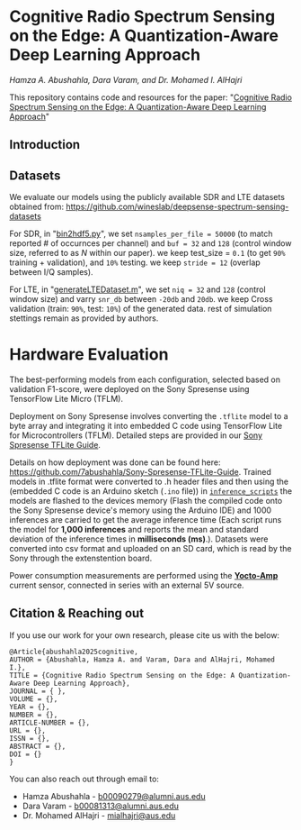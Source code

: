 # Cognitive Radio Spectrum Sensing on the Edge: A Quantization-Aware Deep Learning Approach
_Hamza A. Abushahla, Dara Varam, and Dr. Mohamed I. AlHajri_

This repository contains code and resources for the paper: "[Cognitive Radio Spectrum Sensing on the Edge: A Quantization-Aware Deep Learning Approach](https://ieeexplore.ieee.org/xpl/RecentIssue.jsp?punumber=4234)"

## Introduction

## Datasets
We evaluate our models using the publicly available SDR and LTE datasets obtained from: https://github.com/wineslab/deepsense-spectrum-sensing-datasets

For SDR, in "[bin2hdf5.py]([https://ieeexplore.ieee.org/xpl/RecentIssue.jsp?punumber=4234](https://github.com/wineslab/deepsense-spectrum-sensing-datasets/blob/main/sdr_wifi_code/bin2hdf5.py))", we set `nsamples_per_file = 50000` (to match reported # of occurnces per channel) and `buf = 32` and `128` (control window size, referred to as $N$ within our paper). we keep test_size = `0.1` (to get `90%` training + validation), and `10%` testing. we keep `stride = 12` (overlap between I/Q samples).

For LTE, in "[generateLTEDataset.m]([[https://ieeexplore.ieee.org/xpl/RecentIssue.jsp?punumber=4234](https://github.com/wineslab/deepsense-spectrum-sensing-datasets/blob/main/sdr_wifi_code/bin2hdf5.py](https://github.com/wineslab/deepsense-spectrum-sensing-datasets/blob/main/sim_lte_code/generateLTEDataset.m)))", we set `niq = 32` and `128` (control window size) and varry `snr_db` between `-20db` and `20db`. we keep Cross validation (train: `90%`, test: `10%`) of the generated data. rest of simulation stettings remain as provided by authors.

# Hardware Evaluation
The best-performing models from each configuration, selected based on validation F1-score, were deployed on the Sony Spresense using TensorFlow Lite Micro (TFLM). 

Deployment on Sony Spresense involves converting the `.tflite` model to a byte array and integrating it into embedded C code using TensorFlow Lite for Microcontrollers (TFLM). Detailed steps are provided in our [Sony Spresense TFLite Guide](https://github.com/7abushahla/Sony-Spresense-TFLite-Guide).

Details on how deployment was done can be found here: https://github.com/7abushahla/Sony-Spresense-TFLite-Guide. Trained models in .tflite format were converted to .h header files and then using the (embedded C code is an Arduino sketch (`.ino` file)) in [`inference_scripts`](inference_scripts) the models are flashed to the devices memory (Flash the compiled code onto the Sony Spresense device's memory using the Arduino IDE) and 1000 inferences are carried to get the average inference time (Each script runs the model for **1,000 inferences** and reports the mean and standard deviation of the inference times in **milliseconds (ms)**.). Datasets were converted into csv format and uploaded on an SD card, which is read by the Sony through the extenstention board. 

Power consumption measurements are performed using the **[Yocto-Amp](https://www.yoctopuce.com/EN/products/usb-electrical-sensors/yocto-amp)** current sensor, connected in series with an external 5V source.

## Citation & Reaching out
If you use our work for your own research, please cite us with the below: 

```
@Article{abushahla2025cognitive,
AUTHOR = {Abushahla, Hamza A. and Varam, Dara and AlHajri, Mohamed I.},
TITLE = {Cognitive Radio Spectrum Sensing on the Edge: A Quantization-Aware Deep Learning Approach},
JOURNAL = { },
VOLUME = {},
YEAR = {},
NUMBER = {},
ARTICLE-NUMBER = {},
URL = {},
ISSN = {},
ABSTRACT = {},
DOI = {}
}
```

You can also reach out through email to: 
- Hamza Abushahla - b00090279@alumni.aus.edu
- Dara Varam - b00081313@alumni.aus.edu
- Dr. Mohamed AlHajri - mialhajri@aus.edu

